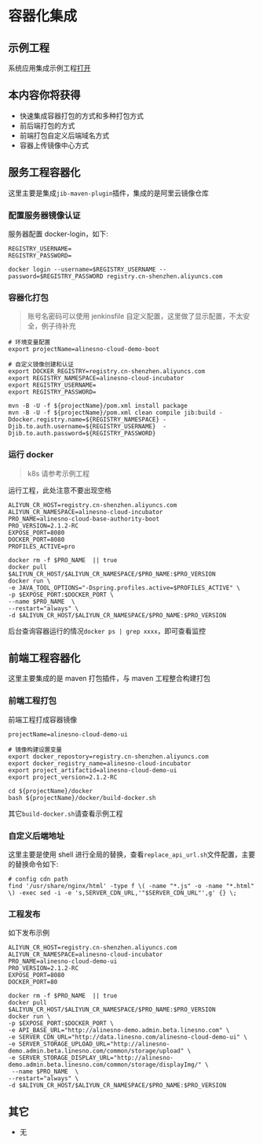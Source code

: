 # 容器化集成

## 示例工程

系统应用集成示例工程[打开](https://gitee.com/alinesno-cloud/alinesno-demo-gateway-open/tree/master/demo-business-shop)

## 本内容你将获得

- 快速集成容器打包的方式和多种打包方式
- 前后端打包的方式
- 前端打包自定义后端域名方式
- 容器上传镜像中心方式

## 服务工程容器化

这里主要是集成`jib-maven-plugin`插件，集成的是阿里云镜像仓库

### 配置服务器镜像认证

服务器配置 docker-login，如下:

```shell
REGISTRY_USERNAME=
REGISTRY_PASSWORD=

docker login --username=$REGISTRY_USERNAME --password=$REGISTRY_PASSWORD registry.cn-shenzhen.aliyuncs.com
```

### 容器化打包

> 账号名密码可以使用 jenkinsfile 自定义配置，这里做了显示配置，不太安全，例子待补充

```shell
# 环境变量配置
export projectName=alinesno-cloud-demo-boot

# 自定义镜像创建和认证
export DOCKER_REGISTRY=registry.cn-shenzhen.aliyuncs.com
export REGISTRY_NAMESPACE=alinesno-cloud-incubator
export REGISTRY_USERNAME=
export REGISTRY_PASSWORD=

mvn -B -U -f ${projectName}/pom.xml install package
mvn -B -U -f ${projectName}/pom.xml clean compile jib:build -Ddocker.registry.name=${REGISTRY_NAMESPACE} -Djib.to.auth.username=${REGISTRY_USERNAME}  -Djib.to.auth.password=${REGISTRY_PASSWORD}
```

### 运行 docker

> k8s 请参考示例工程

运行工程，此处注意不要出现空格

```shell
ALIYUN_CR_HOST=registry.cn-shenzhen.aliyuncs.com
ALIYUN_CR_NAMESPACE=alinesno-cloud-incubator
PRO_NAME=alinesno-cloud-base-authority-boot
PRO_VERSION=2.1.2-RC
EXPOSE_PORT=8080
DOCKER_PORT=8080
PROFILES_ACTIVE=pro

docker rm -f $PRO_NAME  || true
docker pull $ALIYUN_CR_HOST/$ALIYUN_CR_NAMESPACE/$PRO_NAME:$PRO_VERSION
docker run \
-e JAVA_TOOL_OPTIONS="-Dspring.profiles.active=$PROFILES_ACTIVE" \
-p $EXPOSE_PORT:$DOCKER_PORT \
--name $PRO_NAME  \
--restart="always" \
-d $ALIYUN_CR_HOST/$ALIYUN_CR_NAMESPACE/$PRO_NAME:$PRO_VERSION
```

后台查询容器运行的情况`docker ps | grep xxxx`，即可查看监控

## 前端工程容器化

这里主要集成的是 maven 打包插件，与 maven 工程整合构建打包

### 前端工程打包

前端工程打成容器镜像

```shell
projectName=alinesno-cloud-demo-ui

# 镜像构建设置变量
export docker_repostory=registry.cn-shenzhen.aliyuncs.com
export docker_registry_name=alinesno-cloud-incubator
export project_artifactid=alinesno-cloud-demo-ui
export project_version=2.1.2-RC

cd ${projectName}/docker
bash ${projectName}/docker/build-docker.sh
```

其它`build-docker.sh`请查看示例工程

### 自定义后端地址

这里主要是使用 shell 进行全局的替换，查看`replace_api_url.sh`文件配置，主要的替换命令如下:

```shell
# config cdn path
find '/usr/share/nginx/html' -type f \( -name "*.js" -o -name "*.html" \) -exec sed -i -e 's,SERVER_CDN_URL,'"$SERVER_CDN_URL"',g' {} \;
```

### 工程发布

如下发布示例

```shell
ALIYUN_CR_HOST=registry.cn-shenzhen.aliyuncs.com
ALIYUN_CR_NAMESPACE=alinesno-cloud-incubator
PRO_NAME=alinesno-cloud-demo-ui
PRO_VERSION=2.1.2-RC
EXPOSE_PORT=8080
DOCKER_PORT=80

docker rm -f $PRO_NAME  || true
docker pull $ALIYUN_CR_HOST/$ALIYUN_CR_NAMESPACE/$PRO_NAME:$PRO_VERSION
docker run \
-p $EXPOSE_PORT:$DOCKER_PORT \
-e API_BASE_URL="http://alinesno-demo.admin.beta.linesno.com" \
-e SERVER_CDN_URL="http://data.linesno.com/alinesno-cloud-demo-ui" \
-e SERVER_STORAGE_UPLOAD_URL="http://alinesno-demo.admin.beta.linesno.com/common/storage/upload" \
-e SERVER_STORAGE_DISPLAY_URL="http://alinesno-demo.admin.beta.linesno.com/common/storage/displayImg/" \
 --name $PRO_NAME  \
--restart="always" \
-d $ALIYUN_CR_HOST/$ALIYUN_CR_NAMESPACE/$PRO_NAME:$PRO_VERSION
```

## 其它

- 无
